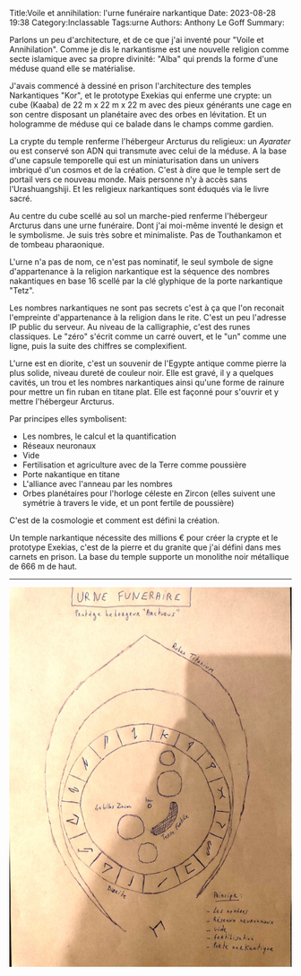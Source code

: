 Title:Voile et annihilation: l'urne funéraire narkantique
Date: 2023-08-28 19:38
Category:Inclassable
Tags:urne
Authors: Anthony Le Goff
Summary:

Parlons un peu d'architecture, et de ce que j'ai inventé pour "Voile et Annihilation". Comme je dis le narkantisme est une nouvelle religion comme secte islamique avec sa propre divinité: "Alba" qui prends la forme d'une méduse quand elle se matérialise.

J'avais commencé à dessiné en prison l'architecture des temples Narkantiques "Kor", et le prototype Exekias qui enferme une crypte: un cube (Kaaba) de 22 m x 22 m x 22 m avec des pieux générants une cage en son centre disposant un planétaire avec des orbes en lévitation. Et un hologramme de méduse qui ce balade dans le champs comme gardien.

La crypte du temple renferme l'hébergeur Arcturus du religieux: un *Ayarater* ou est conservé son ADN qui transmute avec celui de la méduse. A la base d'une capsule temporelle qui est un miniaturisation dans un univers imbriqué d'un cosmos et de la création. C'est à dire que le temple sert de portail vers ce nouveau monde. Mais personne n'y à accès sans l'Urashuangshiji. Et les religieux narkantiques sont éduqués via le livre sacré.

Au centre du cube scellé au sol un marche-pied renferme l'hébergeur Arcturus dans une urne funéraire. Dont j'ai moi-même inventé le design et le symbolisme. Je suis très sobre et minimaliste. Pas de Touthankamon et de tombeau pharaonique.

L'urne n'a pas de nom, ce n'est pas nominatif, le seul symbole de signe d'appartenance à la religion narkantique est la séquence des nombres nakantiques en base 16 scellé par la clé glyphique de la porte narkantique "Tetz".

Les nombres narkantiques ne sont pas secrets c'est à ça que l'on reconait l'empreinte d'appartenance à la religion dans le rite. C'est un peu l'adresse IP public du serveur. Au niveau de la calligraphie, c'est des runes classiques. Le "zéro" s'écrit comme un carré ouvert, et le "un" comme une ligne, puis la suite des chiffres se complexifient.

L'urne est en diorite, c'est un souvenir de l'Egypte antique comme pierre la plus solide, niveau dureté de couleur noir. Elle est gravé, il y a quelques cavités, un trou et les nombres narkantiques ainsi qu'une forme de rainure pour mettre un fin ruban en titane plat. Elle est façonné pour s'ouvrir et y mettre l'hébergeur Arcturus.

Par principes elles symbolisent:

* Les nombres, le calcul et la quantification
* Réseaux neuronaux
* Vide
* Fertilisation et agriculture avec de la Terre comme poussière
* Porte nakantique en titane
* L'alliance avec l'anneau par les nombres
* Orbes planétaires pour l'horloge céleste en Zircon (elles suivent une symétrie à travers le vide, et un pont fertile de poussière)

C'est de la cosmologie et comment est défini la création. 

Un temple narkantique nécessite des millions € pour créer la crypte et le prototype Exekias, c'est de la pierre et du granite que j'ai défini dans mes carnets en prison. La base du temple supporte un monolithe noir métallique de 666 m de haut. 

---

![urne](images/urne.jpg)

